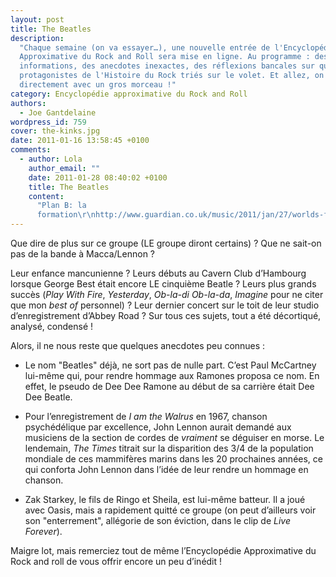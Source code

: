 ```yaml
---
layout: post
title: The Beatles
description:
  "Chaque semaine (on va essayer…), une nouvelle entrée de l'Encyclopédie
  Approximative du Rock and Roll sera mise en ligne. Au programme : des fausses
  informations, des anecdotes inexactes, des réflexions bancales sur quelques
  protagonistes de l'Histoire du Rock triés sur le volet. Et allez, on commence
  directement avec un gros morceau !"
category: Encyclopédie approximative du Rock and Roll
authors:
  - Joe Gantdelaine
wordpress_id: 759
cover: the-kinks.jpg
date: 2011-01-16 13:58:45 +0100
comments:
  - author: Lola
    author_email: ""
    date: 2011-01-28 08:40:02 +0100
    title: The Beatles
    content:
      "Plan B: la
      formation\r\nhttp://www.guardian.co.uk/music/2011/jan/27/worlds-first-beatles-graduate"
---
```


Que dire de plus sur ce groupe (LE groupe diront certains) ? Que ne sait-on pas
de la bande à Macca/Lennon ?

Leur enfance mancunienne ? Leurs débuts au Cavern Club d’Hambourg lorsque George
Best était encore LE cinquième Beatle ? Leurs plus grands succès (_Play With
Fire_, _Yesterday_, _Ob-la-di Ob-la-da_, _Imagine_ pour ne citer que mon _best
of_ personnel) ? Leur dernier concert sur le toit de leur studio
d’enregistrement d’Abbey Road ? Sur tous ces sujets, tout a été décortiqué,
analysé, condensé !

Alors, il ne nous reste que quelques anecdotes peu connues :

- Le nom "Beatles" déjà, ne sort pas de nulle part. C’est Paul McCartney
  lui-même qui, pour rendre hommage aux Ramones proposa ce nom. En effet, le
  pseudo de Dee Dee Ramone au début de sa carrière était Dee Dee Beatle.

- Pour l’enregistrement de _I am the Walrus_ en 1967, chanson psychédélique par
  excellence, John Lennon aurait demandé aux musiciens de la section de cordes
  de _vraiment_ se déguiser en morse. Le lendemain, _The Times_ titrait sur la
  disparition des 3/4 de la population mondiale de ces mammifères marins dans
  les 20 prochaines années, ce qui conforta John Lennon dans l’idée de leur
  rendre un hommage en chanson.

- Zak Starkey, le fils de Ringo et Sheila, est lui-même batteur. Il a joué avec
  Oasis, mais a rapidement quitté ce groupe (on peut d’ailleurs voir son
  "enterrement", allégorie de son éviction, dans le clip de _Live Forever_).

Maigre lot, mais remerciez tout de même l’Encyclopédie Approximative du Rock and
roll de vous offrir encore un peu d’inédit !

